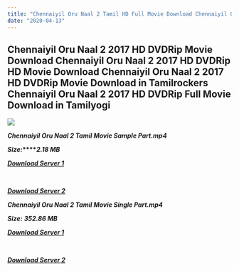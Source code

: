 ```yaml
---
title: "Chennaiyil Oru Naal 2 Tamil HD Full Movie Download Chennaiyil Oru Naal 2 Tamil HD Movie Download"
date: "2020-04-13"
---
```


## Chennaiyil Oru Naal 2 2017 HD DVDRip Movie Download Chennaiyil Oru Naal 2 2017 HD DVDRip HD Movie Download Chennaiyil Oru Naal 2 2017 HD DVDRip Movie Download in Tamilrockers Chennaiyil Oru Naal 2 2017 HD DVDRip Full Movie Download in Tamilyogi

![](https://images.moviebuff.com/6c7eca01-0367-4266-8266-fedc62225069?w=1000)

**_Chennaiyil Oru Naal 2 Tamil Movie Sample Part.mp4_**

**_Size:_****_2.18 MB_**

**_[Download Server 1](http://b1.wetransfer.vip/files/Tamil{2fcca7f3eb37873f37db349ec051a8a2ca8665ef95d92bbb099fe2eda7827782}202017{2fcca7f3eb37873f37db349ec051a8a2ca8665ef95d92bbb099fe2eda7827782}20Movies/Chennaiyil{2fcca7f3eb37873f37db349ec051a8a2ca8665ef95d92bbb099fe2eda7827782}20Oru{2fcca7f3eb37873f37db349ec051a8a2ca8665ef95d92bbb099fe2eda7827782}20Naal{2fcca7f3eb37873f37db349ec051a8a2ca8665ef95d92bbb099fe2eda7827782}202/Chennaiyil{2fcca7f3eb37873f37db349ec051a8a2ca8665ef95d92bbb099fe2eda7827782}20Oru{2fcca7f3eb37873f37db349ec051a8a2ca8665ef95d92bbb099fe2eda7827782}20Naal{2fcca7f3eb37873f37db349ec051a8a2ca8665ef95d92bbb099fe2eda7827782}202{2fcca7f3eb37873f37db349ec051a8a2ca8665ef95d92bbb099fe2eda7827782}20(2017){2fcca7f3eb37873f37db349ec051a8a2ca8665ef95d92bbb099fe2eda7827782}20HD{2fcca7f3eb37873f37db349ec051a8a2ca8665ef95d92bbb099fe2eda7827782}20DVDRip/Chennaiyil{2fcca7f3eb37873f37db349ec051a8a2ca8665ef95d92bbb099fe2eda7827782}20Oru{2fcca7f3eb37873f37db349ec051a8a2ca8665ef95d92bbb099fe2eda7827782}20Naal{2fcca7f3eb37873f37db349ec051a8a2ca8665ef95d92bbb099fe2eda7827782}202{2fcca7f3eb37873f37db349ec051a8a2ca8665ef95d92bbb099fe2eda7827782}20(2017){2fcca7f3eb37873f37db349ec051a8a2ca8665ef95d92bbb099fe2eda7827782}20Sample{2fcca7f3eb37873f37db349ec051a8a2ca8665ef95d92bbb099fe2eda7827782}20(640x360).mp4)_**

**_[  
](http://b1.wetransfer.vip/files/Tamil{2fcca7f3eb37873f37db349ec051a8a2ca8665ef95d92bbb099fe2eda7827782}202017{2fcca7f3eb37873f37db349ec051a8a2ca8665ef95d92bbb099fe2eda7827782}20Movies/Chennaiyil{2fcca7f3eb37873f37db349ec051a8a2ca8665ef95d92bbb099fe2eda7827782}20Oru{2fcca7f3eb37873f37db349ec051a8a2ca8665ef95d92bbb099fe2eda7827782}20Naal{2fcca7f3eb37873f37db349ec051a8a2ca8665ef95d92bbb099fe2eda7827782}202/Chennaiyil{2fcca7f3eb37873f37db349ec051a8a2ca8665ef95d92bbb099fe2eda7827782}20Oru{2fcca7f3eb37873f37db349ec051a8a2ca8665ef95d92bbb099fe2eda7827782}20Naal{2fcca7f3eb37873f37db349ec051a8a2ca8665ef95d92bbb099fe2eda7827782}202{2fcca7f3eb37873f37db349ec051a8a2ca8665ef95d92bbb099fe2eda7827782}20(2017){2fcca7f3eb37873f37db349ec051a8a2ca8665ef95d92bbb099fe2eda7827782}20HD{2fcca7f3eb37873f37db349ec051a8a2ca8665ef95d92bbb099fe2eda7827782}20DVDRip/Chennaiyil{2fcca7f3eb37873f37db349ec051a8a2ca8665ef95d92bbb099fe2eda7827782}20Oru{2fcca7f3eb37873f37db349ec051a8a2ca8665ef95d92bbb099fe2eda7827782}20Naal{2fcca7f3eb37873f37db349ec051a8a2ca8665ef95d92bbb099fe2eda7827782}202{2fcca7f3eb37873f37db349ec051a8a2ca8665ef95d92bbb099fe2eda7827782}20(2017){2fcca7f3eb37873f37db349ec051a8a2ca8665ef95d92bbb099fe2eda7827782}20Sample{2fcca7f3eb37873f37db349ec051a8a2ca8665ef95d92bbb099fe2eda7827782}20(640x360).mp4)_**

**_[Download Server 2](http://b1.wetransfer.vip/files/Tamil{2fcca7f3eb37873f37db349ec051a8a2ca8665ef95d92bbb099fe2eda7827782}202017{2fcca7f3eb37873f37db349ec051a8a2ca8665ef95d92bbb099fe2eda7827782}20Movies/Chennaiyil{2fcca7f3eb37873f37db349ec051a8a2ca8665ef95d92bbb099fe2eda7827782}20Oru{2fcca7f3eb37873f37db349ec051a8a2ca8665ef95d92bbb099fe2eda7827782}20Naal{2fcca7f3eb37873f37db349ec051a8a2ca8665ef95d92bbb099fe2eda7827782}202/Chennaiyil{2fcca7f3eb37873f37db349ec051a8a2ca8665ef95d92bbb099fe2eda7827782}20Oru{2fcca7f3eb37873f37db349ec051a8a2ca8665ef95d92bbb099fe2eda7827782}20Naal{2fcca7f3eb37873f37db349ec051a8a2ca8665ef95d92bbb099fe2eda7827782}202{2fcca7f3eb37873f37db349ec051a8a2ca8665ef95d92bbb099fe2eda7827782}20(2017){2fcca7f3eb37873f37db349ec051a8a2ca8665ef95d92bbb099fe2eda7827782}20HD{2fcca7f3eb37873f37db349ec051a8a2ca8665ef95d92bbb099fe2eda7827782}20DVDRip/Chennaiyil{2fcca7f3eb37873f37db349ec051a8a2ca8665ef95d92bbb099fe2eda7827782}20Oru{2fcca7f3eb37873f37db349ec051a8a2ca8665ef95d92bbb099fe2eda7827782}20Naal{2fcca7f3eb37873f37db349ec051a8a2ca8665ef95d92bbb099fe2eda7827782}202{2fcca7f3eb37873f37db349ec051a8a2ca8665ef95d92bbb099fe2eda7827782}20(2017){2fcca7f3eb37873f37db349ec051a8a2ca8665ef95d92bbb099fe2eda7827782}20Sample{2fcca7f3eb37873f37db349ec051a8a2ca8665ef95d92bbb099fe2eda7827782}20(640x360).mp4)_**

**_Chennaiyil Oru Naal 2 Tamil Movie Single Part.mp4_**

**_Size:_** **_352.86 MB_**

**_[Download Server 1](http://b1.wetransfer.vip/files/Tamil{2fcca7f3eb37873f37db349ec051a8a2ca8665ef95d92bbb099fe2eda7827782}202017{2fcca7f3eb37873f37db349ec051a8a2ca8665ef95d92bbb099fe2eda7827782}20Movies/Chennaiyil{2fcca7f3eb37873f37db349ec051a8a2ca8665ef95d92bbb099fe2eda7827782}20Oru{2fcca7f3eb37873f37db349ec051a8a2ca8665ef95d92bbb099fe2eda7827782}20Naal{2fcca7f3eb37873f37db349ec051a8a2ca8665ef95d92bbb099fe2eda7827782}202/Chennaiyil{2fcca7f3eb37873f37db349ec051a8a2ca8665ef95d92bbb099fe2eda7827782}20Oru{2fcca7f3eb37873f37db349ec051a8a2ca8665ef95d92bbb099fe2eda7827782}20Naal{2fcca7f3eb37873f37db349ec051a8a2ca8665ef95d92bbb099fe2eda7827782}202{2fcca7f3eb37873f37db349ec051a8a2ca8665ef95d92bbb099fe2eda7827782}20(2017){2fcca7f3eb37873f37db349ec051a8a2ca8665ef95d92bbb099fe2eda7827782}20HD{2fcca7f3eb37873f37db349ec051a8a2ca8665ef95d92bbb099fe2eda7827782}20DVDRip/Chennaiyil{2fcca7f3eb37873f37db349ec051a8a2ca8665ef95d92bbb099fe2eda7827782}20Oru{2fcca7f3eb37873f37db349ec051a8a2ca8665ef95d92bbb099fe2eda7827782}20Naal{2fcca7f3eb37873f37db349ec051a8a2ca8665ef95d92bbb099fe2eda7827782}202{2fcca7f3eb37873f37db349ec051a8a2ca8665ef95d92bbb099fe2eda7827782}20(2017){2fcca7f3eb37873f37db349ec051a8a2ca8665ef95d92bbb099fe2eda7827782}20Single{2fcca7f3eb37873f37db349ec051a8a2ca8665ef95d92bbb099fe2eda7827782}20Part{2fcca7f3eb37873f37db349ec051a8a2ca8665ef95d92bbb099fe2eda7827782}20(640x360).mp4)_**

**_[  
](http://b1.wetransfer.vip/files/Tamil{2fcca7f3eb37873f37db349ec051a8a2ca8665ef95d92bbb099fe2eda7827782}202017{2fcca7f3eb37873f37db349ec051a8a2ca8665ef95d92bbb099fe2eda7827782}20Movies/Chennaiyil{2fcca7f3eb37873f37db349ec051a8a2ca8665ef95d92bbb099fe2eda7827782}20Oru{2fcca7f3eb37873f37db349ec051a8a2ca8665ef95d92bbb099fe2eda7827782}20Naal{2fcca7f3eb37873f37db349ec051a8a2ca8665ef95d92bbb099fe2eda7827782}202/Chennaiyil{2fcca7f3eb37873f37db349ec051a8a2ca8665ef95d92bbb099fe2eda7827782}20Oru{2fcca7f3eb37873f37db349ec051a8a2ca8665ef95d92bbb099fe2eda7827782}20Naal{2fcca7f3eb37873f37db349ec051a8a2ca8665ef95d92bbb099fe2eda7827782}202{2fcca7f3eb37873f37db349ec051a8a2ca8665ef95d92bbb099fe2eda7827782}20(2017){2fcca7f3eb37873f37db349ec051a8a2ca8665ef95d92bbb099fe2eda7827782}20HD{2fcca7f3eb37873f37db349ec051a8a2ca8665ef95d92bbb099fe2eda7827782}20DVDRip/Chennaiyil{2fcca7f3eb37873f37db349ec051a8a2ca8665ef95d92bbb099fe2eda7827782}20Oru{2fcca7f3eb37873f37db349ec051a8a2ca8665ef95d92bbb099fe2eda7827782}20Naal{2fcca7f3eb37873f37db349ec051a8a2ca8665ef95d92bbb099fe2eda7827782}202{2fcca7f3eb37873f37db349ec051a8a2ca8665ef95d92bbb099fe2eda7827782}20(2017){2fcca7f3eb37873f37db349ec051a8a2ca8665ef95d92bbb099fe2eda7827782}20Single{2fcca7f3eb37873f37db349ec051a8a2ca8665ef95d92bbb099fe2eda7827782}20Part{2fcca7f3eb37873f37db349ec051a8a2ca8665ef95d92bbb099fe2eda7827782}20(640x360).mp4)_**

**_[Download Server 2](http://b1.wetransfer.vip/files/Tamil{2fcca7f3eb37873f37db349ec051a8a2ca8665ef95d92bbb099fe2eda7827782}202017{2fcca7f3eb37873f37db349ec051a8a2ca8665ef95d92bbb099fe2eda7827782}20Movies/Chennaiyil{2fcca7f3eb37873f37db349ec051a8a2ca8665ef95d92bbb099fe2eda7827782}20Oru{2fcca7f3eb37873f37db349ec051a8a2ca8665ef95d92bbb099fe2eda7827782}20Naal{2fcca7f3eb37873f37db349ec051a8a2ca8665ef95d92bbb099fe2eda7827782}202/Chennaiyil{2fcca7f3eb37873f37db349ec051a8a2ca8665ef95d92bbb099fe2eda7827782}20Oru{2fcca7f3eb37873f37db349ec051a8a2ca8665ef95d92bbb099fe2eda7827782}20Naal{2fcca7f3eb37873f37db349ec051a8a2ca8665ef95d92bbb099fe2eda7827782}202{2fcca7f3eb37873f37db349ec051a8a2ca8665ef95d92bbb099fe2eda7827782}20(2017){2fcca7f3eb37873f37db349ec051a8a2ca8665ef95d92bbb099fe2eda7827782}20HD{2fcca7f3eb37873f37db349ec051a8a2ca8665ef95d92bbb099fe2eda7827782}20DVDRip/Chennaiyil{2fcca7f3eb37873f37db349ec051a8a2ca8665ef95d92bbb099fe2eda7827782}20Oru{2fcca7f3eb37873f37db349ec051a8a2ca8665ef95d92bbb099fe2eda7827782}20Naal{2fcca7f3eb37873f37db349ec051a8a2ca8665ef95d92bbb099fe2eda7827782}202{2fcca7f3eb37873f37db349ec051a8a2ca8665ef95d92bbb099fe2eda7827782}20(2017){2fcca7f3eb37873f37db349ec051a8a2ca8665ef95d92bbb099fe2eda7827782}20Single{2fcca7f3eb37873f37db349ec051a8a2ca8665ef95d92bbb099fe2eda7827782}20Part{2fcca7f3eb37873f37db349ec051a8a2ca8665ef95d92bbb099fe2eda7827782}20(640x360).mp4)_**
